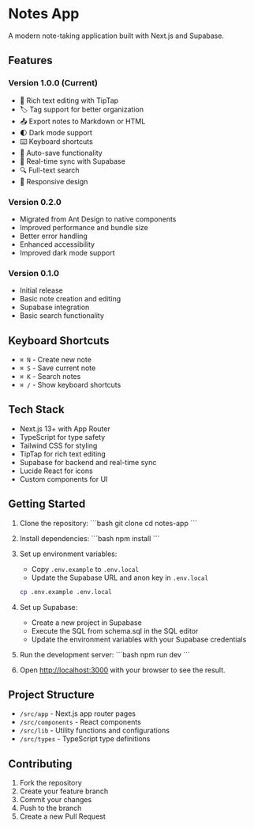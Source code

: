 # Notes App

A modern note-taking application built with Next.js and Supabase.

## Features

### Version 1.0.0 (Current)
- 📝 Rich text editing with TipTap
- 🏷️ Tag support for better organization
- 📤 Export notes to Markdown or HTML
- 🌓 Dark mode support
- ⌨️ Keyboard shortcuts
- 💾 Auto-save functionality
- 🔄 Real-time sync with Supabase
- 🔍 Full-text search
- 📱 Responsive design

### Version 0.2.0
- Migrated from Ant Design to native components
- Improved performance and bundle size
- Better error handling
- Enhanced accessibility
- Improved dark mode support

### Version 0.1.0
- Initial release
- Basic note creation and editing
- Supabase integration
- Basic search functionality

## Keyboard Shortcuts

- `⌘ N` - Create new note
- `⌘ S` - Save current note
- `⌘ K` - Search notes
- `⌘ /` - Show keyboard shortcuts

## Tech Stack

- Next.js 13+ with App Router
- TypeScript for type safety
- Tailwind CSS for styling
- TipTap for rich text editing
- Supabase for backend and real-time sync
- Lucide React for icons
- Custom components for UI

## Getting Started

1. Clone the repository:
\`\`\`bash
git clone <repository-url>
cd notes-app
\`\`\`

2. Install dependencies:
\`\`\`bash
npm install
\`\`\`

3. Set up environment variables:
   - Copy `.env.example` to `.env.local`
   - Update the Supabase URL and anon key in `.env.local`
   ```bash
   cp .env.example .env.local
   ```

4. Set up Supabase:
   - Create a new project in Supabase
   - Execute the SQL from schema.sql in the SQL editor
   - Update the environment variables with your Supabase credentials

4. Run the development server:
\`\`\`bash
npm run dev
\`\`\`

5. Open [http://localhost:3000](http://localhost:3000) with your browser to see the result.

## Project Structure

- `/src/app` - Next.js app router pages
- `/src/components` - React components
- `/src/lib` - Utility functions and configurations
- `/src/types` - TypeScript type definitions

## Contributing

1. Fork the repository
2. Create your feature branch
3. Commit your changes
4. Push to the branch
5. Create a new Pull Request